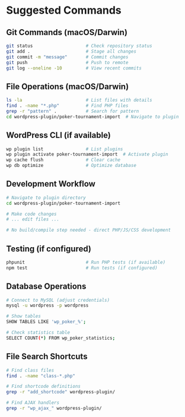 # Suggested Commands

## Git Commands (macOS/Darwin)
```bash
git status                    # Check repository status
git add .                     # Stage all changes
git commit -m "message"       # Commit changes
git push                      # Push to remote
git log --oneline -10         # View recent commits
```

## File Operations (macOS/Darwin)
```bash
ls -la                        # List files with details
find . -name "*.php"          # Find PHP files
grep -r "pattern" .           # Search for pattern
cd wordpress-plugin/poker-tournament-import  # Navigate to plugin
```

## WordPress CLI (if available)
```bash
wp plugin list                # List plugins
wp plugin activate poker-tournament-import  # Activate plugin
wp cache flush                # Clear cache
wp db optimize                # Optimize database
```

## Development Workflow
```bash
# Navigate to plugin directory
cd wordpress-plugin/poker-tournament-import

# Make code changes
# ... edit files ...

# No build/compile step needed - direct PHP/JS/CSS development
```

## Testing (if configured)
```bash
phpunit                       # Run PHP tests (if available)
npm test                      # Run tests (if configured)
```

## Database Operations
```bash
# Connect to MySQL (adjust credentials)
mysql -u wordpress -p wordpress

# Show tables
SHOW TABLES LIKE 'wp_poker_%';

# Check statistics table
SELECT COUNT(*) FROM wp_poker_statistics;
```

## File Search Shortcuts
```bash
# Find class files
find . -name "class-*.php"

# Find shortcode definitions
grep -r "add_shortcode" wordpress-plugin/

# Find AJAX handlers
grep -r "wp_ajax_" wordpress-plugin/
```
